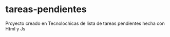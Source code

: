 # tareas-pendientes
Proyecto creado en Tecnolochicas de lista de tareas pendientes hecha con Html y Js
